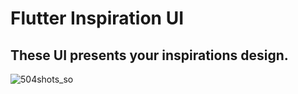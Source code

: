 # Flutter Inspiration UI

## These UI presents your inspirations design.
![504shots_so](https://github.com/zobayerdev/Flutter_Inspiration_App_UI/assets/74914169/54c2bb03-5217-4da1-b456-35f86823b46d)
